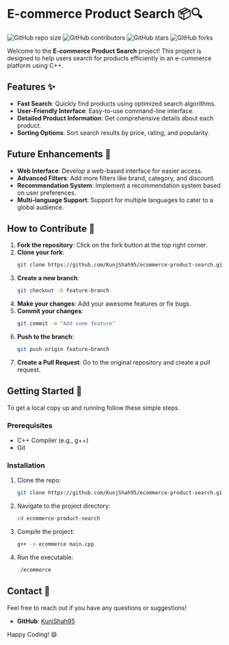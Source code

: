 # E-commerce Product Search 📦🔍

![GitHub repo size](https://img.shields.io/github/repo-size/KunjShah95/ecommerce-product-search)
![GitHub contributors](https://img.shields.io/github/contributors/KunjShah95/ecommerce-product-search)
![GitHub stars](https://img.shields.io/github/stars/KunjShah95/ecommerce-product-search?style=social)
![GitHub forks](https://img.shields.io/github/forks/KunjShah95/ecommerce-product-search?style=social)

Welcome to the **E-commerce Product Search** project! This project is designed to help users search for products efficiently in an e-commerce platform using C++.

## Features ✨

- **Fast Search**: Quickly find products using optimized search algorithms.
- **User-Friendly Interface**: Easy-to-use command-line interface.
- **Detailed Product Information**: Get comprehensive details about each product.
- **Sorting Options**: Sort search results by price, rating, and popularity.

## Future Enhancements 🚀

- **Web Interface**: Develop a web-based interface for easier access.
- **Advanced Filters**: Add more filters like brand, category, and discount.
- **Recommendation System**: Implement a recommendation system based on user preferences.
- **Multi-language Support**: Support for multiple languages to cater to a global audience.

## How to Contribute 🤝

1. **Fork the repository**: Click on the fork button at the top right corner.
2. **Clone your fork**:
   ```sh
   git clone https://github.com/KunjShah95/ecommerce-product-search.git
   ```
3. **Create a new branch**:
   ```sh
   git checkout -b feature-branch
   ```
4. **Make your changes**: Add your awesome features or fix bugs.
5. **Commit your changes**:
   ```sh
   git commit -m "Add some feature"
   ```
6. **Push to the branch**:
   ```sh
   git push origin feature-branch
   ```
7. **Create a Pull Request**: Go to the original repository and create a pull request.

## Getting Started 🚀

To get a local copy up and running follow these simple steps.

### Prerequisites

- C++ Compiler (e.g., g++)
- Git

### Installation

1. Clone the repo:
   ```sh
   git clone https://github.com/KunjShah95/ecommerce-product-search.git
   ```
2. Navigate to the project directory:
   ```sh
   cd ecommerce-product-search
   ```
3. Compile the project:
   ```sh
   g++ -o ecommerce main.cpp
   ```
4. Run the executable:
   ```sh
   ./ecommerce
   ```

## Contact 📧

Feel free to reach out if you have any questions or suggestions!

- **GitHub**: [KunjShah95](https://github.com/KunjShah95)

Happy Coding! 😄
